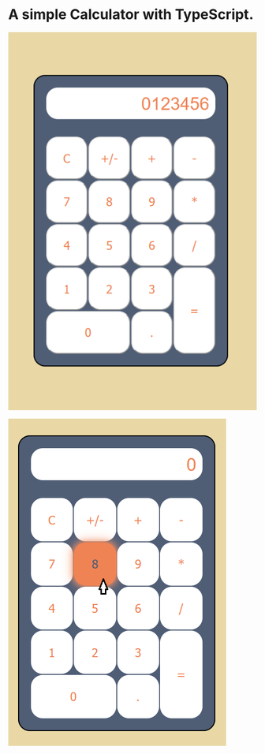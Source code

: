 # A simple Calculator with TypeScript.

!["Main"](/public/images/first.png)

!["Hover effect"](/public/images/hover.png)
